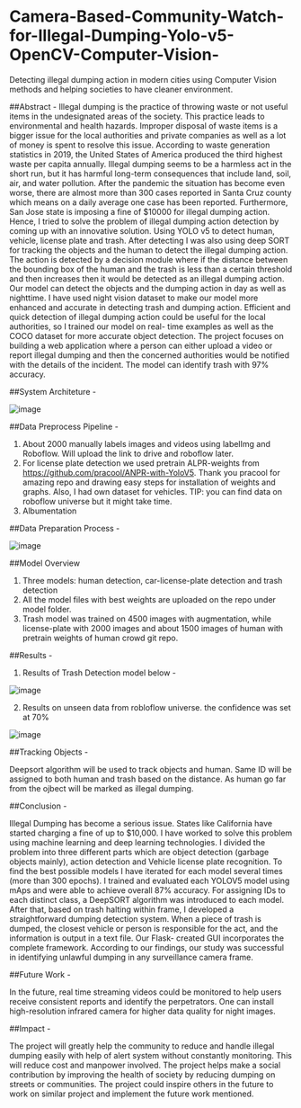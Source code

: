 # Camera-Based-Community-Watch-for-Illegal-Dumping-Yolo-v5-OpenCV-Computer-Vision-
Detecting illegal dumping action in modern cities using Computer Vision methods and helping societies to have cleaner environment.

##Abstract -
Illegal dumping is the practice of throwing waste or not useful items in the undesignated areas of the society. This practice leads to environmental and health hazards. Improper disposal of waste items is a bigger issue for the local authorities and private companies as well as a lot of money is spent to resolve this issue. According to waste generation statistics in 2019, the United States of America produced the third highest waste per capita annually. Illegal dumping seems to be a harmless act in the short run, but it has harmful long-term consequences that include land, soil, air, and water pollution. After the pandemic the situation has become even worse, there are almost more than 300 cases reported in Santa Cruz county which means on a daily average one case has been reported. Furthermore, San Jose state is imposing a fine of $10000 for illegal dumping action. Hence, I tried to solve the problem of illegal dumping action detection by coming up with an innovative solution. Using YOLO v5 to detect human, vehicle, license plate and trash. After detecting I was also using deep SORT for tracking the objects and the human to detect the illegal dumping action. The action is detected by a decision module where if the distance between the bounding box of the human and the trash is less than a certain threshold and then increases then it would be detected as an illegal dumping action. Our model can detect the objects and the dumping action in day as well as nighttime. I have used night vision dataset to make our model more enhanced and accurate in detecting trash and dumping action. Efficient and quick detection of illegal dumping action could be useful for the local authorities, so I trained our model on real- time examples as well as the COCO dataset for more accurate object detection. The project focuses on building a web application where a person can either upload a video or report illegal dumping and then the concerned authorities would be notified with the details of the incident. The model can identify trash with 97% accuracy.

##System Architeture -

![image](https://user-images.githubusercontent.com/78490598/219909250-08521a34-e06d-49d6-bdcb-db8d075bc991.png)

##Data Preprocess Pipeline -
1. About 2000 manually labels images and videos using labelImg and Roboflow. Will upload the link to drive and roboflow later.
2. For license plate detection we used pretrain ALPR-weights from https://github.com/pracool/ANPR-with-YoloV5. Thank you pracool for amazing repo and drawing easy steps for installation of weights and graphs. Also, I had own dataset for vehicles. TIP: you can find data on roboflow universe but it might take time.
3. Albumentation

##Data Preparation Process -

![image](https://user-images.githubusercontent.com/78490598/219909305-e45bacbd-ca90-421e-990e-f1850fffc989.png)

##Model Overview 
1. Three models: human detection, car-license-plate detection and trash detection
2. All the model files with best weights are uploaded on the repo under model folder.
3. Trash model was trained on 4500 images with augmentation, while license-plate with 2000 images and about 1500 images of human with pretrain weights of human crowd git repo.

##Results -

1. Results of Trash Detection model below -

![image](https://user-images.githubusercontent.com/78490598/219909362-63e52bc8-346b-489d-87a8-143db51e5baa.png)

2. Results on unseen data from robloflow universe. the confidence was set at 70%

![image](https://user-images.githubusercontent.com/78490598/219909371-e74ba0cc-6fad-4133-a668-dd3d2319ec3e.png)

##Tracking Objects -

Deepsort algorithm will be used to track objects and human. Same ID will be assigned to both human and trash based on the distance. As human go far from the ojbect will be marked as illegal dumping.

##Conclusion -

Illegal Dumping has become a serious issue. States like California have started charging a fine of up to $10,000. I have worked to solve this problem using machine learning and deep learning technologies. I divided the problem into three different parts which are object detection (garbage objects mainly), action detection and Vehicle license plate recognition. To find the best possible models I have iterated for each model several times (more than 300 epochs). I trained and evaluated each YOLOV5 model using mAps and were able to achieve overall 87% accuracy. For assigning IDs to each distinct class, a DeepSORT algorithm was introduced to each model. After that, based on trash halting within frame, I developed a straightforward dumping detection system. When a piece of trash is dumped, the closest vehicle or person is responsible for the act, and the information is output in a text file. Our Flask- created GUI incorporates the complete framework. According to our findings, our study was successful in identifying unlawful dumping in any surveillance camera frame.

##Future Work -

In the future, real time streaming videos could be monitored to help users receive consistent reports and identify the perpetrators. One can install high-resolution infrared camera for higher data quality for night images.

##Impact -

The project will greatly help the community to reduce and handle illegal dumping easily with help of alert system without constantly monitoring. This will reduce cost and manpower involved. The project helps make a social contribution by improving the health of society by reducing dumping on streets or communities. The project could inspire others in the future to work on similar project and implement the future work mentioned.
